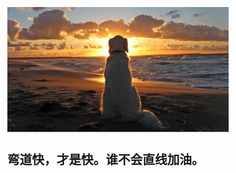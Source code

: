 
<!-- ---
# https://vitepress.dev/reference/default-theme-home-page
layout: home

# hero:
#   name: "Blogs"
#   text: "My Blogs"
#   tagline: 弯道快，才是快。谁不会直线加油。
#   actions:
#     - theme: brand
#       text: Markdown Examples
#       link: /markdown-examples
#     - theme: alt
#       text: API Examples
#       link: /api-examples
#     - theme: alt
#       text: Color
#       link: /color/index

# features:
#   - title: Feature A
#     details: Lorem ipsum dolor sit amet, consectetur adipiscing elit
#   - title: Feature B
#     details: Lorem ipsum dolor sit amet, consectetur adipiscing elit
#   - title: Feature C
#     details: Lorem ipsum dolor sit amet, consectetur adipiscing elit
#   - title: Feature D
#     details: Lorem ipsum dolor sit amet, consectetur adipiscing elit
#   - title: Feature E
#     details: Lorem ipsum dolor sit amet, consectetur adipiscing elit
#   - title: Feature F
#     details: Lorem ipsum dolor sit amet, consectetur adipiscing elit
--- -->


![图片](./images/bg.jpg)
# 弯道快，才是快。谁不会直线加油。


